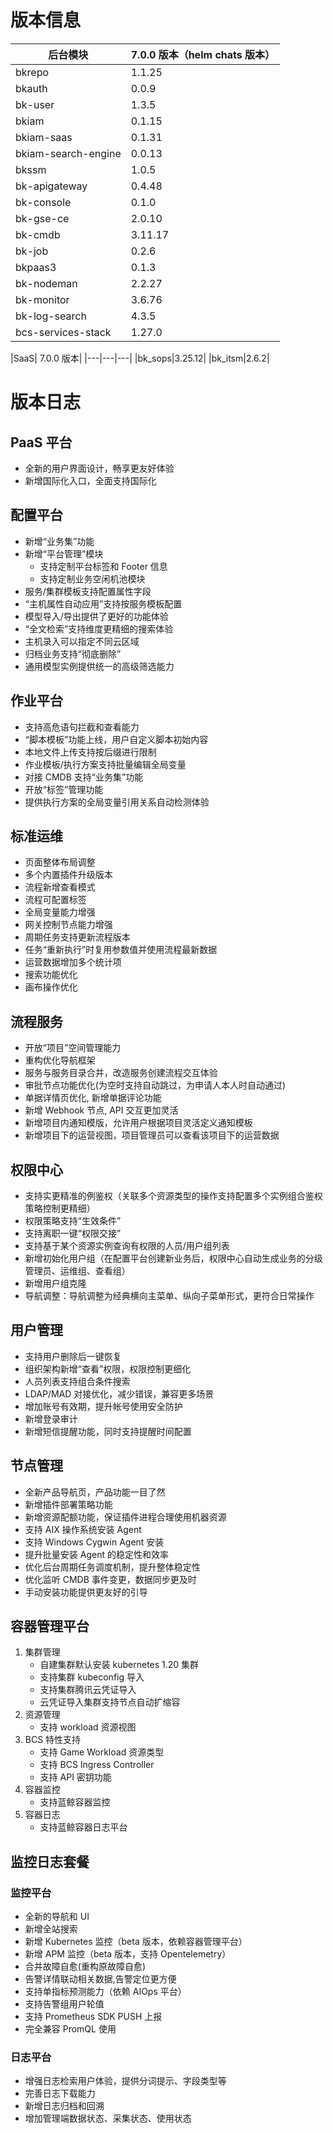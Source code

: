 # 版本信息

|后台模块| 7.0.0 版本（helm chats 版本）|
| -- | -- |
|bkrepo|1.1.25|
|bkauth|0.0.9|
|bk-user|1.3.5|
|bkiam|0.1.15|
|bkiam-saas|0.1.31|
|bkiam-search-engine|0.0.13|
|bkssm|1.0.5|
|bk-apigateway|0.4.48|
|bk-console|0.1.0|
|bk-gse-ce|2.0.10|
|bk-cmdb|3.11.17|
|bk-job|0.2.6|
|bkpaas3|0.1.3|
|bk-nodeman|2.2.27|
|bk-monitor|3.6.76|
|bk-log-search|4.3.5|
|bcs-services-stack|1.27.0|

|SaaS| 7.0.0 版本|
|---|---|---|
|bk_sops|3.25.12|
|bk_itsm|2.6.2|

# 版本日志

## PaaS 平台

- 全新的用户界面设计，畅享更友好体验
- 新增国际化入口，全面支持国际化

## 配置平台

- 新增“业务集”功能
- 新增“平台管理”模块
  - 支持定制平台标签和 Footer 信息
  - 支持定制业务空闲机池模块
- 服务/集群模板支持配置属性字段
- “主机属性自动应用”支持按服务模板配置
- 模型导入/导出提供了更好的功能体验
- “全文检索”支持维度更精细的搜索体验
- 主机录入可以指定不同云区域
- 归档业务支持“彻底删除”
- 通用模型实例提供统一的高级筛选能力

## 作业平台

- 支持高危语句拦截和查看能力
- “脚本模板”功能上线，用户自定义脚本初始内容
- 本地文件上传支持按后缀进行限制
- 作业模板/执行方案支持批量编辑全局变量
- 对接 CMDB 支持“业务集”功能
- 开放“标签”管理功能
- 提供执行方案的全局变量引用关系自动检测体验

## 标准运维

- 页面整体布局调整
- 多个内置插件升级版本
- 流程新增查看模式
- 流程可配置标签
- 全局变量能力增强
- 网关控制节点能力增强
- 周期任务支持更新流程版本
- 任务“重新执行”时复⽤参数值并使⽤流程最新数据
- 运营数据增加多个统计项
- 搜索功能优化
- 画布操作优化

## 流程服务

- 开放“项目”空间管理能力
- 重构优化导航框架
- 服务与服务目录合并，改造服务创建流程交互体验
- 审批节点功能优化(为空时支持自动跳过，为申请人本人时自动通过)
- 单据详情页优化, 新增单据评论功能
- 新增 Webhook 节点, API 交互更加灵活
- 新增项目内通知模版，允许用户根据项目灵活定义通知模板
- 新增项目下的运营视图，项目管理员可以查看该项目下的运营数据

## 权限中心

- 支持实更精准的例鉴权（关联多个资源类型的操作支持配置多个实例组合鉴权策略控制更精细）
- 权限策略支持“生效条件”
- 支持离职一键“权限交接”
- 支持基于某个资源实例查询有权限的人员/用户组列表
- 新增初始化用户组（在配置平台创建新业务后，权限中心自动生成业务的分级管理员、运维组、查看组）
- 新增用户组克隆
- 导航调整：导航调整为经典横向主菜单、纵向子菜单形式，更符合日常操作

## 用户管理

- 支持用户删除后一键恢复
- 组织架构新增“查看”权限，权限控制更细化
- 人员列表支持组合条件搜索
- LDAP/MAD 对接优化，减少错误，兼容更多场景
- 增加账号有效期，提升帐号使用安全防护
- 新增登录审计
- 新增短信提醒功能，同时支持提醒时间配置

## 节点管理

- 全新产品导航页，产品功能一目了然
- 新增插件部署策略功能
- 新增资源配额功能，保证插件进程合理使用机器资源
- 支持 AIX 操作系统安装 Agent
- 支持 Windows Cygwin Agent 安装
- 提升批量安装 Agent 的稳定性和效率
- 优化后台周期任务调度机制，提升整体稳定性
- 优化监听 CMDB 事件变更，数据同步更及时
- 手动安装功能提供更友好的引导

## 容器管理平台
1. 集群管理
    - 自建集群默认安装 kubernetes 1.20 集群
    - 支持集群 kubeconfig 导入
    - 支持集群腾讯云凭证导入
    - 云凭证导入集群支持节点自动扩缩容
2. 资源管理
    - 支持 workload 资源视图
3. BCS 特性支持
    - 支持 Game Workload 资源类型
    - 支持 BCS Ingress Controller
    - 支持 API 密钥功能
4. 容器监控
    - 支持蓝鲸容器监控
5. 容器日志
    - 支持蓝鲸容器日志平台

## 监控日志套餐

### 监控平台

- 全新的导航和 UI
- 新增全站搜索
- 新增 Kubernetes 监控（beta 版本，依赖容器管理平台）
- 新增 APM 监控（beta 版本，支持 Opentelemetry）
- 合并故障自愈(重构原故障自愈)
- 告警详情联动相关数据,告警定位更方便
- 支持单指标预测能力（依赖 AIOps 平台）
- 支持告警组用户轮值
- 支持 Prometheus SDK PUSH 上报
- 完全兼容 PromQL 使用

### 日志平台

- 增强日志检索用户体验，提供分词提示、字段类型等
- 完善日志下载能力
- 新增日志归档和回溯
- 增加管理端数据状态、采集状态、使用状态